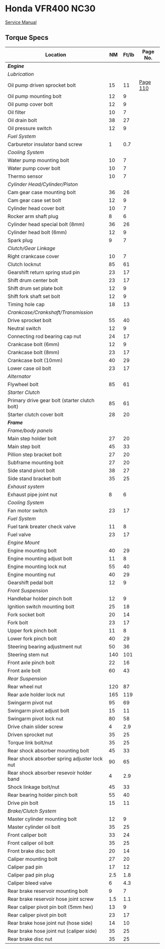 # Honda VFR400 NC30

[Service Manual](./NC30_Service_Manual.pdf)

## Torque Specs

| **Location**                                  | **NM** | **Ft/lb** | **Page No.** |
|-----------------------------------------------|--------|-----------|--------------|
| ***Engine***                                  |        |           |              |
| *Lubrication*                                 |        |           |              |
| Oil pump driven sprocket bolt                 | 15     | 11        | [Page 110](https://raw.githubusercontent.com/ollie-galbraith/RVF400-Service-Manual/main/VFR400%20(NC30)/NC30_Service_Manual.pdf#page=110) |
| Oil pump mounting bolt                        | 12     | 9         |              |
| Oil pump cover bolt                           | 12     | 9         |              |
| Oil filter                                    | 10     | 7         |              |
| Oil drain bolt                                | 38     | 27        |              |
| Oil pressure switch                           | 12     | 9         |              |
| *Fuel System*                                 |        |           |              |
| Carburetor insulator band screw               | 1      | 0.7       |              |
| *Cooling System*                              |        |           |              |
| Water pump mounting bolt                      | 10     | 7         |              |
| Water pump cover bolt                         | 10     | 7         |              |
| Thermo sensor                                 | 10     | 7         |              |
| *Cylinder Head/Cylinder/Piston*               |        |           |              |
| Cam gear case mounting bolt                   | 36     | 26        |              |
| Cam gear case set bolt                        | 12     | 9         |              |
| Cylinder head cover bolt                      | 10     | 7         |              |
| Rocker arm shaft plug                         | 8      | 6         |              |
| Cylinder head special bolt (8mm)              | 36     | 26        |              |
| Cylinder head bolt (6mm)                      | 12     | 9         |              |
| Spark plug                                    | 9      | 7         |              |
| *Clutch/Gear Linkage*                         |        |           |              |
| Right crankcase cover                         | 10     | 7         |              |
| Clutch locknut                                | 85     | 61        |              |
| Gearshift return spring stud pin              | 23     | 17        |              |
| Shift drum center bolt                        | 23     | 17        |              |
| Shift drum set plate bolt                     | 12     | 9         |              |
| Shift fork shaft set bolt                     | 12     | 9         |              |
| Timing hole cap                               | 18     | 13        |              |
| *Crankcase/Crankshaft/Transmission*           |        |           |              |
| Drive sprocket bolt                           | 55     | 40        |              |
| Neutral switch                                | 12     | 9         |              |
| Connecting rod bearing cap nut                | 24     | 17        |              |
| Crankcase bolt (6mm)                          | 12     | 9         |              |
| Crankcase bolt (8mm)                          | 23     | 17        |              |
| Crankcase bolt (10mm)                         | 40     | 29        |              |
| Lower case oil bolt                           | 23     | 17        |              |
| *Alternator*                                  |        |           |              |
| Flywheel bolt                                 | 85     | 61        |              |
| *Starter Clutch*                              |        |           |              |
| Primary drive gear bolt (starter clutch bolt) | 85     | 61        |              |
| Starter clutch cover bolt                     | 28     | 20        |              |
| ***Frame***                                   |        |           |              |
| *Frame/body panels*                           |        |           |              |
| Main step holder bolt                         | 27     | 20        |              |
| Main step bolt                                | 45     | 33        |              |
| Pillion step bracket bolt                     | 27     | 20        |              |
| Subframe mounting bolt                        | 27     | 20        |              |
| Side stand pivot bolt                         | 38     | 27        |              |
| Side stand bracket bolt                       | 35     | 25        |              |
| *Exhaust system*                              |        |           |              |
| Exhaust pipe joint nut                        | 8      | 6         |              |
| *Cooling System*                              |        |           |              |
| Fan motor switch                              | 23     | 17        |              |
| *Fuel System*                                 |        |           |              |
| Fuel tank breater check valve                 | 11     | 8         |              |
| Fuel valve                                    | 23     | 17        |              |
| *Engine Mount*                                |        |           |              |
| Engine mounting bolt                          | 40     | 29        |              |
| Engine mounting adjust bolt                   | 11     | 8         |              |
| Engine mounting lock nut                      | 55     | 40        |              |
| Engine mounting nut                           | 40     | 29        |              |
| Gearshift pedal bolt                          | 12     | 9         |              |
| *Front Suspension*                            |        |           |              |
| Handlebar holder pinch bolt                   | 12     | 9         |              |
| Ignition switch mounting bolt                 | 25     | 18        |              |
| Fork socket bolt                              | 20     | 14        |              |
| Fork bolt                                     | 23     | 17        |              |
| Upper fork pinch bolt                         | 11     | 8         |              |
| Lower fork pinch bolt                         | 40     | 29        |              |
| Steering bearing adjustment nut               | 50     | 36        |              |
| Steering stem nut                             | 140    | 101       |              |
| Front axle pinch bolt                         | 22     | 16        |              |
| Front axle bolt                               | 60     | 43        |              |
| *Rear Suspension*                             |        |           |              |
| Rear wheel nut                                | 120    | 87        |              |
| Rear axle holder lock nut                     | 165    | 119       |              |
| Swingarm pivot nut                            | 95     | 69        |              |
| Swingarm pivot adjust bolt                    | 15     | 11        |              |
| Swingarm pivot lock nut                       | 80     | 58        |              |
| Drive chain slider screw                      | 4      | 2.9       |              |
| Driven sprocket nut                           | 35     | 25        |              |
| Torque link bolt/nut                          | 35     | 25        |              |
| Rear shock absorber mounting bolt             | 45     | 33        |              |
| Rear shock absorber spring adjuster lock nut  | 90     | 65        |              |
| Rear shock absorber resevoir holder band      | 4      | 2.9       |              |
| Shock linkage bolt/nut                        | 45     | 33        |              |
| Rear bearing holder pinch bolt                | 55     | 40        |              |
| Drive pin bolt                                | 15     | 11        |              |
| *Brake/Clutch System*                         |        |           |              |
| Master cylinder mounting bolt                 | 12     | 9         |              |
| Master cylinder oil bolt                      | 35     | 25        |              |
| Front caliper bolt                            | 33     | 24        |              |
| Front caliper oil bolt                        | 35     | 25        |              |
| Front brake disc bolt                         | 20     | 14        |              |
| Caliper mounting bolt                         | 27     | 20        |              |
| Caliper pad pin                               | 17     | 12        |              |
| Caliper pad pin plug                          | 2.5    | 1.8       |              |
| Caliper bleed valve                           | 6      | 4.3       |              |
| Rear brake reservoir mounting bolt            | 9      | 7         |              |
| Rear brake reservoir hose joint screw         | 1.5    | 1.1       |              |
| Rear caliper pivot pin bolt (5mm hex)         | 13     | 9         |              |
| Rear caliper pivot pin bolt                   | 23     | 17        |              |
| Rear brake hose joint nut (hose side)         | 14     | 10        |              |
| Rear brake hose joint nut (caliper side)      | 35     | 25        |              |
| Rear brake disc nut                           | 35     | 25        |              |
